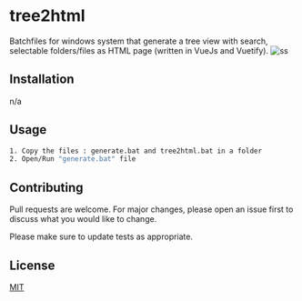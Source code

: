# tree2html
Batchfiles for windows system that generate a tree view with search, selectable folders/files as HTML page (written in VueJs and Vuetify).
![ss](https://user-images.githubusercontent.com/26298910/118601056-75051700-b7ba-11eb-9ed4-38ae81289f59.PNG)

## Installation
n/a

## Usage

```bash
1. Copy the files : generate.bat and tree2html.bat in a folder
2. Open/Run "generate.bat" file
```

## Contributing
Pull requests are welcome. For major changes, please open an issue first to discuss what you would like to change.

Please make sure to update tests as appropriate.

## License
[MIT](https://choosealicense.com/licenses/mit/)
